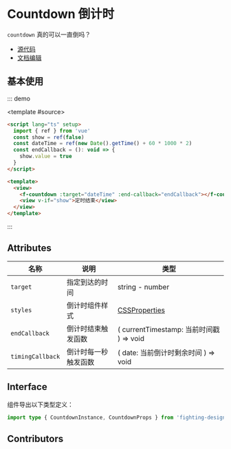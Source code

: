 # Countdown 倒计时

`countdown` 真的可以一直倒吗？

- [源代码](https://github.com/FightingDesign/fighting-design/tree/master/packages/fighting-design/countdown)
- [文档编辑](https://github.com/FightingDesign/fighting-design/blob/master/docs/docs/components/countdown.md)

## 基本使用

::: demo

<template #source>
<demo1Vue/>
</template>

```html
<script lang="ts" setup>
  import { ref } from 'vue'
  const show = ref(false)
  const dateTime = ref(new Date().getTime() + 60 * 1000 * 2)
  const endCallback = (): void => {
    show.value = true
  }
</script>

<template>
  <view>
    <f-countdown :target="dateTime" :end-callback="endCallback"></f-countdown>
    <view v-if="show">定时结束</view>
  </view>
</template>
```

:::

## Attributes

| 名称             | 说明                 | 类型                                                                       |
| ---------------- | -------------------- | -------------------------------------------------------------------------- |
| `target`         | 指定到达的时间       | string - number                                                            |
| `styles`         | 倒计时组件样式       | [CSSProperties](https://cn.vuejs.org/api/utility-types.html#cssproperties) |
| `endCallback`    | 倒计时结束触发函数   | ( currentTimestamp: 当前时间戳 ) => void                                   |
| `timingCallback` | 倒计时每一秒触发函数 | ( date: 当前倒计时剩余时间 ) => void                                       |

## Interface

组件导出以下类型定义：

```ts
import type { CountdownInstance, CountdownProps } from 'fighting-design'
```

## Contributors

<a href="https://github.com/HoldingTheGhostAtTheGrave" target="_blank">
  <f-avatar round src="https://avatars.githubusercontent.com/u/76578532?v=4" />
</a>

<script setup lang="ts">
import demo1Vue from './_demos/countdown/demo1.vue'
</script>
